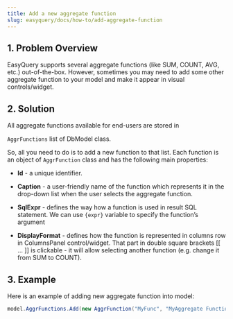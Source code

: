 ```yaml
---
title: Add a new aggregate function
slug: easyquery/docs/how-to/add-aggregate-function
---
```



## 1. Problem Overview

EasyQuery supports several aggregate functions (like SUM, COUNT, AVG, etc.) out-of-the-box. 
However, sometimes you may need to add some other aggregate function to your model and make it appear in visual controls/widget.

## 2. Solution

All aggregate functions available for end-users are stored in 

`AggrFunctions` list of DbModel class.

So, all you need to do is to add a new function to that list. Each function is an object of `AggrFunction` class and has the following main properties:

* **Id** - a unique identifier.

* **Caption** - a user-friendly name of the function which represents it in the drop-down list when the user selects the aggregate function.

* **SqlExpr** - defines the way how a function is used in result SQL statement. We can use `{expr}` variable to specify the function’s argument

* **DisplayFormat** - defines how the function is represented in columns row in ColumnsPanel control/widget. That part in double square brackets [[ … ]] is clickable - it will allow selecting another function (e.g. change it from SUM to COUNT).

## 3. Example

Here is an example of adding new aggregate function into model:

```c#
model.AggrFunctions.Add(new AggrFunction("MyFunc", "MyAggregate Function", "MYFUNC({expr1})", "[[My function]] of {attr1}"));
```